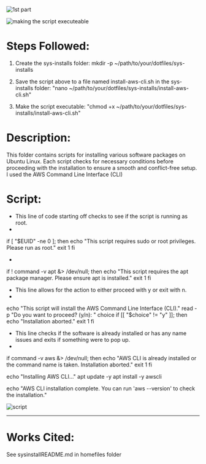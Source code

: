 

![1st part ](https://github.com/user-attachments/assets/397888ad-8581-4d5f-bc5f-a8baa730a93b)

![making the script executeable](https://github.com/user-attachments/assets/130190c1-08cd-4c22-a808-1fd70a308c02)

# Steps Followed:
1. Create the sys-installs folder:
mkdir -p ~/path/to/your/dotfiles/sys-installs


2. Save the script above to a file named install-aws-cli.sh in the sys-installs folder:
"nano ~/path/to/your/dotfiles/sys-installs/install-aws-cli.sh"


3. Make the script executable:
"chmod +x ~/path/to/your/dotfiles/sys-installs/install-aws-cli.sh"

# Description:
This folder contains scripts for installing various software packages on Ubuntu Linux. Each script checks for necessary conditions before proceeding with the installation to ensure a smooth and conflict-free setup. I used the AWS Command Line Interface (CLI)

# Script:
- This line of code starting off checks to see if the script is running as root.
- 
if [ "$EUID" -ne 0 ]; then
  echo "This script requires sudo or root privileges. Please run as root."
  exit 1
fi


-
if ! command -v apt &> /dev/null; then
  echo "This script requires the apt package manager. Please ensure apt is installed."
  exit 1
fi


- This line allows for the action to either proceed with y or exit with n.
- 
echo "This script will install the AWS Command Line Interface (CLI)."
read -p "Do you want to proceed? (y/n): " choice
if [[ "$choice" != "y" ]]; then
  echo "Installation aborted."
  exit 1
fi


- This line checks if the software is already installed or has any name issues and exits if something were to pop up.
- 
if command -v aws &> /dev/null; then
  echo "AWS CLI is already installed or the command name is taken. Installation aborted."
  exit 1
fi



echo "Installing AWS CLI..."
apt update -y
apt install -y awscli

echo "AWS CLI installation complete. You can run 'aws --version' to check the installation."

![script](https://github.com/user-attachments/assets/4a159cfa-cd75-4d45-a847-c89aa9ffb50f)





---------------------------------
# Works Cited:

See sysinstallREADME.md in homefiles folder

